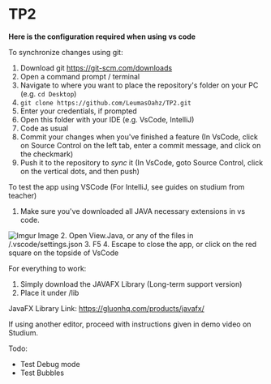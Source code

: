 # TP2
**Here is the configuration required when using vs code**

To synchronize changes using git:
1. Download git https://git-scm.com/downloads
2. Open a command prompt / terminal
3. Navigate to where you want to place the repository's folder on your PC
(e.g. `cd Desktop`)
4. `git clone https://github.com/LeumasOahz/TP2.git`
5. Enter your credentials, if prompted
6. Open this folder with your IDE (e.g. VsCode, IntelliJ)
7. Code as usual
8. Commit your changes when you've finished a feature (In VsCode, click on Source Control on the left tab, enter a commit message, and click on the checkmark)
9. Push it to the repository to *sync* it (In VsCode, goto Source Control, click on the vertical dots, and then push)

To test the app using VSCode (For IntelliJ, see guides on studium from teacher)
1. Make sure you've downloaded all JAVA necessary extensions in vs code.

![Imgur Image](https://i.imgur.com/X1LLTM4.png)
2. Open View.Java, or any of the files in /.vscode/settings.json
3. F5
4. Escape to close the app, or click on the red square on the topside of VsCode

For everything to work:
1. Simply download the JAVAFX Library (Long-term support version)
2. Place it under /lib

JavaFX Library Link: https://gluonhq.com/products/javafx/

If using another editor, proceed with instructions given in demo video on Studium.

Todo:
- Test Debug mode
- Test Bubbles
